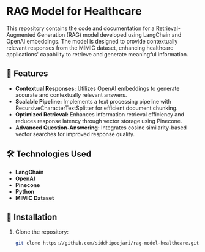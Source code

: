 # RAG Model for Healthcare

This repository contains the code and documentation for a Retrieval-Augmented Generation (RAG) model developed using LangChain and OpenAI embeddings. The model is designed to provide contextually relevant responses from the MIMIC dataset, enhancing healthcare applications' capability to retrieve and generate meaningful information.

## 🚀 Features

- **Contextual Responses:** Utilizes OpenAI embeddings to generate accurate and contextually relevant answers.
- **Scalable Pipeline:** Implements a text processing pipeline with RecursiveCharacterTextSplitter for efficient document chunking.
- **Optimized Retrieval:** Enhances information retrieval efficiency and reduces response latency through vector storage using Pinecone.
- **Advanced Question-Answering:** Integrates cosine similarity-based vector searches for improved response quality.

## 🛠️ Technologies Used

- **LangChain**
- **OpenAI**
- **Pinecone**
- **Python**
- **MIMIC Dataset**

## 📄 Installation

1. Clone the repository:
   ```bash
   git clone https://github.com/siddhipoojari/rag-model-healthcare.git

